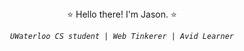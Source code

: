 <div align="center"> ⭐️ Hello there! I'm Jason. ⭐️<div>
 
*`UWaterloo CS student | Web Tinkerer | Avid Learner`*

